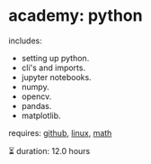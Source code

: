 # academy: python

includes:
- setting up python.
- cli's and imports.
- jupyter notebooks.
- numpy.
- opencv.
- pandas.
- matplotlib.

requires: [github](./github.md), [linux](./linux.md), [math](./math.md)

⏳ duration: 12.0 hours
